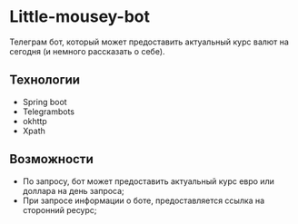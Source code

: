 # Little-mousey-bot
Телеграм бот, который может предоставить актуальный курс валют на сегодня (и немного рассказать о себе).

## Технологии

- Spring boot
- Telegrambots
- okhttp
- Xpath

## Возможности

- По запросу, бот может предоставить актуальный курс евро или доллара на день запроса;
- При запросе информации о боте, предоставляется ссылка на сторонний ресурс;
